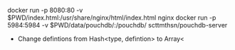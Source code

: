 docker run -p 8080:80 -v $PWD/index.html:/usr/share/nginx/html/index.html nginx
docker run -p 5984:5984 -v $PWD/data/pouchdb/:/pouchdb/ scttmthsn/pouchdb-server


- Change defintions from Hash<type, defintion> to Array<
